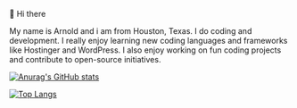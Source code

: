 👋 Hi there

My name is Arnold and i am from Houston, Texas. I do coding and development. I really enjoy learning new coding languages and frameworks like Hostinger and WordPress. I also enjoy working on fun coding projects and contribute to open-source initiatives.  

 [![Anurag's GitHub stats](https://github-readme-stats.vercel.app/api?username=arnoldarchaga)](https://github.com/anuraghazra/github-readme-stats)

[![Top Langs](https://github-readme-stats.vercel.app/api/top-langs/?username=arnoldarchaga&layout=donut-vertical)](https://github.com/anuraghazra/github-readme-stats)
